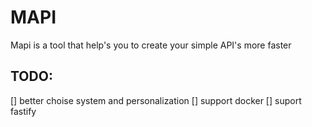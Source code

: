# MAPI

Mapi is a tool that help's you to create your simple API's more faster

## TODO:

[] better choise system and personalization
[] support docker
[] suport fastify
